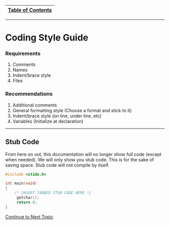 |[Table of Contents](/00-Table-of-Contents.md)|
|---|

---

# Coding Style Guide

### Requirements

1. Comments
2. Names
3. Indent/brace style
4. Files

### Recommendations

1. Additional comments
2. General formatting style (Choose a format and stick to it)
3. Indent/brace style (on line, under line, etc)
4. Variables (Initialize at declaration)

---

## Stub Code

From here on out, this documentation will no longer show full code (except when needed). We will only show you stub code. This is for the sake of saving space. Stub code will not compile by itself.

```c
#include <stido.h>

int main(void)
{
    /* INSERT TABBED STUB CODE HERE */
     getchar();
     return 0;   
}
```

<a href="https://github.com/CyberTrainingUSAF/05-C-Programming/blob/master/03_Arrays_strings/02_Arrays.md" rel="Continue to Next Topic"> Continue to Next Topic </a>
